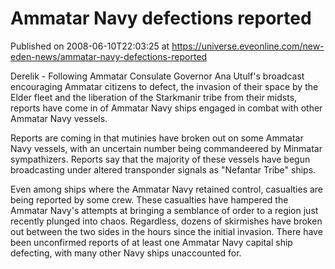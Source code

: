 # Ammatar Navy defections reported
Published on 2008-06-10T22:03:25 at https://universe.eveonline.com/new-eden-news/ammatar-navy-defections-reported

Derelik - Following Ammatar Consulate Governor Ana Utulf's broadcast encouraging Ammatar citizens to defect, the invasion of their space by the Elder fleet and the liberation of the Starkmanir tribe from their midsts, reports have come in of Ammatar Navy ships engaged in combat with other Ammatar Navy vessels. 

Reports are coming in that mutinies have broken out on some Ammatar Navy vessels, with an uncertain number being commandeered by Minmatar sympathizers. Reports say that the majority of these vessels have begun broadcasting under altered transponder signals as "Nefantar Tribe" ships. 

Even among ships where the Ammatar Navy retained control, casualties are being reported by some crew. These casualties have hampered the Ammatar Navy's attempts at bringing a semblance of order to a region just recently plunged into chaos. Regardless, dozens of skirmishes have broken out between the two sides in the hours since the initial invasion. There have been unconfirmed reports of at least one Ammatar Navy capital ship defecting, with many other Navy ships unaccounted for.
